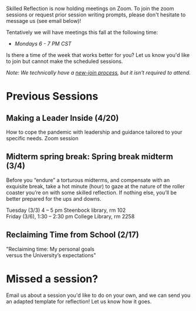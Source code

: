 

Skilled Reflection is now holding meetings on Zoom. 
To join the zoom sessions or request prior session writing prompts, 
please don't hesitate to message us (see email below)!

Tentatively we will have meetings this fall at the following time:  

- *Mondays 6 - 7 PM CST*

Is there a time of the week that works better for you? Let us know you'd like to join but cannot make the scheduled sessions.

*Note: We technically have a [new-join process](membership.md), but it isn't required to attend.*

# Previous Sessions

## Making a Leader Inside (4/20)  

How to cope the pandemic with leadership and guidance tailored to your specific needs.
Zoom session

## Midterm spring break: Spring break midterm (3/4)  
Before you “endure” a torturous midterms, and compensate with an exquisite break, take a hot minute (hour) to gaze at the nature of the roller coaster you’re on with some skilled reflection. If nothing else, you’ll be better prepared for the ups and downs. 

Tuesday (3/3) 4 – 5 pm Steenbock library, rm 102  
Friday (3/6), 1:30 – 2:30 pm College Library, rm 2258  

## Reclaiming Time from School (2/17)  

"Reclaiming time: My personal goals  
versus the University’s expectations"

# Missed a session?
Email us about a session you'd like to do on your own, and we can send you an adapted template for reflection! Let us know how it goes.


